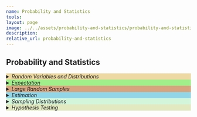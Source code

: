 ```yaml
---
name: Probability and Statistics 
tools:
layout: page
image: ../../assets/probability-and-statistics/probability-and-statistics-cover.svg
description:
relative_url: probability-and-statistics 
---
```


## Probability and Statistics 
<details closed style='background-color:#edd9a3'><summary markdown="span" class="notriangle"><em>Random Variables and Distributions</em></summary></details>
<details closed style='background-color:#A1EF8B'><summary markdown="span" class="notriangle"><a href="{{ site.baseurl }}{% link _math/expectation.md %}"><em>Expectation</em></a></summary></details>
<details closed style='background-color:#D8A47F'><summary markdown="span" class="notriangle"><em>Large Random Samples</em></summary></details>
<details closed style='background-color:#92D5E6'><summary markdown="span" class="notriangle"><em>Estimation</em></summary></details>
<details closed style='background-color:#D3F6DB'><summary markdown="span" class="notriangle"><em>Sampling Distributions</em></summary></details>
<details closed style='background-color:#e2e8c0'><summary markdown="span" class="notriangle"><em>Hypothesis Testing</em></summary></details>
<br>

